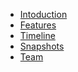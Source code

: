 - [Intoduction]()
- [Features](./sections/features.md)
- [Timeline](./sections/timeline.md)
- [Snapshots](./sections/snapshots.md)
- [Team](./sections/about.md)